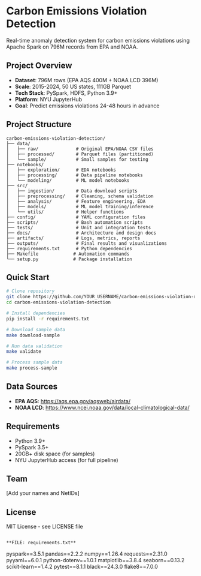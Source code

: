 # Carbon Emissions Violation Detection

Real-time anomaly detection system for carbon emissions violations using Apache Spark on 796M records from EPA and NOAA.

## Project Overview

- **Dataset**: 796M rows (EPA AQS 400M + NOAA LCD 396M)
- **Scale**: 2015-2024, 50 US states, 111GB Parquet
- **Tech Stack**: PySpark, HDFS, Python 3.9+
- **Platform**: NYU JupyterHub
- **Goal**: Predict emissions violations 24-48 hours in advance

## Project Structure
```
carbon-emissions-violation-detection/
├── data/
│   ├── raw/              # Original EPA/NOAA CSV files
│   ├── processed/        # Parquet files (partitioned)
│   └── sample/           # Small samples for testing
├── notebooks/
│   ├── exploration/      # EDA notebooks
│   ├── processing/       # Data pipeline notebooks
│   └── modeling/         # ML model notebooks
├── src/
│   ├── ingestion/        # Data download scripts
│   ├── preprocessing/    # Cleaning, schema validation
│   ├── analysis/         # Feature engineering, EDA
│   ├── models/           # ML model training/inference
│   └── utils/            # Helper functions
├── config/               # YAML configuration files
├── scripts/              # Bash automation scripts
├── tests/                # Unit and integration tests
├── docs/                 # Architecture and design docs
├── artifacts/            # Logs, metrics, reports
├── outputs/              # Final results and visualizations
├── requirements.txt      # Python dependencies
├── Makefile             # Automation commands
└── setup.py             # Package installation
```

## Quick Start
```bash
# Clone repository
git clone https://github.com/YOUR_USERNAME/carbon-emissions-violation-detection.git
cd carbon-emissions-violation-detection

# Install dependencies
pip install -r requirements.txt

# Download sample data
make download-sample

# Run data validation
make validate

# Process sample data
make process-sample
```

## Data Sources

- **EPA AQS**: https://aqs.epa.gov/aqsweb/airdata/
- **NOAA LCD**: https://www.ncei.noaa.gov/data/local-climatological-data/

## Requirements

- Python 3.9+
- PySpark 3.5+
- 20GB+ disk space (for samples)
- NYU JupyterHub access (for full pipeline)

## Team

[Add your names and NetIDs]

## License

MIT License - see LICENSE file
```

**FILE: requirements.txt**
```
pyspark==3.5.1
pandas==2.2.2
numpy==1.26.4
requests==2.31.0
pyyaml==6.0.1
python-dotenv==1.0.1
matplotlib==3.8.4
seaborn==0.13.2
scikit-learn==1.4.2
pytest==8.1.1
black==24.3.0
flake8==7.0.0
